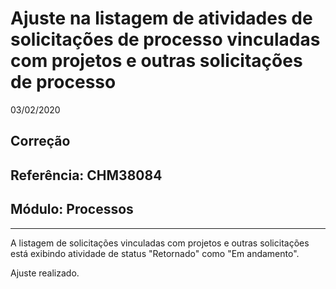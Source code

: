 # Ajuste na listagem de atividades de solicitações de processo vinculadas com projetos e outras solicitações de processo
03/02/2020
## Correção
## Referência: CHM38084
## Módulo: Processos
***

A listagem de solicitações vinculadas com projetos e outras solicitações está exibindo atividade de status "Retornado" como "Em andamento".

Ajuste realizado.